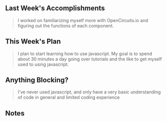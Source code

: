 ## Last Week's Accomplishments

> I worked on familiarizing myself more with OpenCircuits.io and figuring out the functions of each component.

## This Week's Plan

> I plan to start learning how to use javascript. My goal is to spend about 30 minutes a day going over tutorials
> and the like to get myself used to using javascript.


## Anything Blocking?

> I've never used javascript, and only have a very basic understanding of code in general and limited coding experience

## Notes
